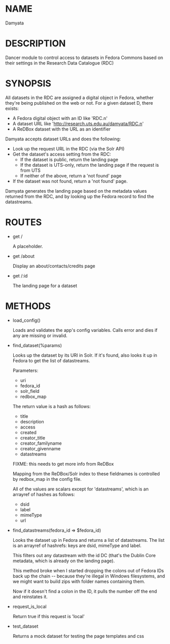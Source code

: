 # NAME

Damyata

# DESCRIPTION

Dancer module to control access to datasets in Fedora Commons 
based on their settings in the Research Data Catalogue (RDC)

# SYNOPSIS

All datasets in the RDC are assigned a digital object in Fedora,
whether they're being published on the web or not.  For a given
dataset D, there exists:

- A Fedora digital object with an ID like 'RDC.n'
- A dataset URL like 'http://research.uts.edu.au/damyata/RDC.n'
- A ReDBox dataset with the URL as an identifier

Damyata accepts dataset URLs and does the following:

- Look up the request URL in the RDC (via the Solr API)
- Get the dataset's access setting from the RDC:
    - If the dataset is public, return the landing page
    - If the dataset is UTS-only, return the landing page if the request is from UTS
    - If neither of the above, return a 'not found' page
- If the dataset was not found, return a 'not found' page.

Damyata generates the landing page based on the metadata values
returned from the RDC, and by looking up the Fedora record to 
find the datastreams.

# ROUTES

- get /

    A placeholder.  

- get /about

    Display an about/contacts/credits page

- get /:id

    The landing page for a dataset

# METHODS

- load\_config()

    Loads and validates the app's config variables.  Calls error
    and dies if any are missing or invalid.

- find\_dataset(%params)

    Looks up the dataset by its URI in Solr.  If it's found, also
    looks it up in Fedora to get the list of datastreams.

    Parameters:

    - uri
    - fedora\_id 
    - solr\_field
    - redbox\_map

    The return value is a hash as follows:

    - title
    - description
    - access
    - created
    - creator\_title
    - creator\_familyname
    - creator\_givenname
    - datastreams

    FIXME: this needs to get more info from ReDBox

    Mapping from the ReDBox/Solr index to these fieldnames is controlled
    by redbox\_map in the config file.

    All of the values are scalars except for 'datastreams', which is an
    arrayref of hashes as follows:

    - dsid
    - label
    - mimeType
    - url



- find\_datastreams(fedora\_id => $fedora\_id)

    Looks the dataset up in Fedora and returns a list of datastreams.
    The list is an arrayref of hashrefs: keys are dsid, mimeType and
    label.

    This filters out any datastream with the id DC (that's the Dublin
    Core metadata, which is already on the landing page).

    This method broke when I started dropping the colons out of Fedora IDs
    back up the chain -- because they're illegal in Windows filesystems,
    and we might want to build zips with folder names containing them.

    Now if it doesn't find a colon in the ID, it pulls the number off the
    end and reinstates it.

- request\_is\_local

    Return true if this request is 'local'

- test\_dataset

    Returns a mock dataset for testing the page templates and css
